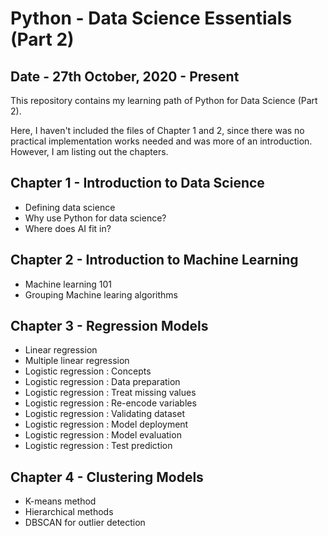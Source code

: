 # Python - Data Science Essentials (Part 2)

## Date - 27th October, 2020 - Present

This repository contains my learning path of Python for Data Science (Part 2).

Here, I haven't included the files of Chapter 1 and 2, since there was no practical implementation works needed and was more of an introduction. However, I am listing out the chapters.

## Chapter 1 - Introduction to Data Science
- Defining data science
- Why use Python for data science?
- Where does AI fit in?

## Chapter 2 - Introduction to Machine Learning
- Machine learning 101
- Grouping Machine learing algorithms

## Chapter 3 - Regression Models
- Linear regression
- Multiple linear regression
- Logistic regression : Concepts
- Logistic regression : Data preparation
- Logistic regression : Treat missing values
- Logistic regression : Re-encode variables
- Logistic regression : Validating dataset
- Logistic regression : Model deployment
- Logistic regression : Model evaluation
- Logistic regression : Test prediction

## Chapter 4 - Clustering Models
- K-means method
- Hierarchical methods
- DBSCAN for outlier detection
